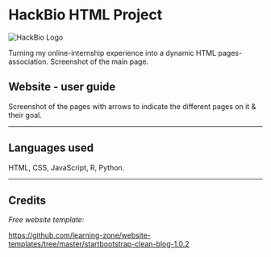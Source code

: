 # HackBio HTML Project

![HackBio Logo](https://github.com/user-attachments/assets/cb259655-a975-4f1c-ac88-73bd69ba4146)

Turning my online-internship experience into a dynamic HTML pages-association. 
Screenshot of the main page.

## Website - user guide

Screenshot of the pages with arrows to indicate the different pages on it & their goal.

---

## Languages used

HTML, CSS, JavaScript, R, Python.

---

## Credits

*Free website template:*

https://github.com/learning-zone/website-templates/tree/master/startbootstrap-clean-blog-1.0.2
